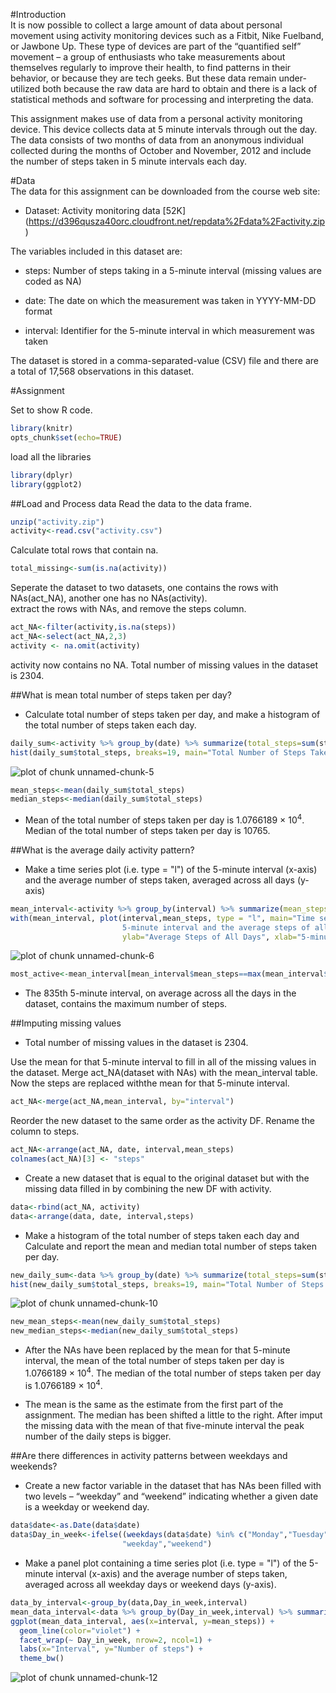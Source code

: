 #Introduction  
It is now possible to collect a large amount of data about personal movement using activity monitoring devices such as a Fitbit, Nike Fuelband, or Jawbone Up. These type of devices are part of the “quantified self” movement – a group of enthusiasts who take measurements about themselves regularly to improve their health, to find patterns in their behavior, or because they are tech geeks. But these data remain under-utilized both because the raw data are hard to obtain and there is a lack of statistical methods and software for processing and interpreting the data.  

This assignment makes use of data from a personal activity monitoring device. This device collects data at 5 minute intervals through out the day. The data consists of two months of data from an anonymous individual collected during the months of October and November, 2012 and include the number of steps taken in 5 minute intervals each day.  

#Data  
The data for this assignment can be downloaded from the course web site:

- Dataset: Activity monitoring data [52K] (https://d396qusza40orc.cloudfront.net/repdata%2Fdata%2Factivity.zip)  

The variables included in this dataset are:

- steps: Number of steps taking in a 5-minute interval (missing values are coded as NA)

- date: The date on which the measurement was taken in YYYY-MM-DD format

- interval: Identifier for the 5-minute interval in which measurement was taken

The dataset is stored in a comma-separated-value (CSV) file and there are a total of 17,568 observations in this dataset.

#Assignment 

Set to show R code.

```r
library(knitr)
opts_chunk$set(echo=TRUE)
```
load all the libraries  

```r
library(dplyr)
library(ggplot2)
```
##Load and Process data
Read the data to the data frame.

```r
unzip("activity.zip")
activity<-read.csv("activity.csv")
```
Calculate total rows that contain na.

```r
total_missing<-sum(is.na(activity))
```
Seperate the dataset to two datasets, one contains the rows with NAs(act_NA), another one has no NAs(activity).  
extract the rows with NAs, and remove the steps column.

```r
act_NA<-filter(activity,is.na(steps))
act_NA<-select(act_NA,2,3)
activity <- na.omit(activity)
```
activity now contains no NA.
Total number of missing values in the dataset is 2304.  

##What is mean total number of steps taken per day?  

- Calculate total number of steps taken per day, and make a histogram of the total number of steps taken each day.

```r
daily_sum<-activity %>% group_by(date) %>% summarize(total_steps=sum(steps))
hist(daily_sum$total_steps, breaks=19, main="Total Number of Steps Taken Each Day", xlab="Daily Total Steps")
```

![plot of chunk unnamed-chunk-5](figure/unnamed-chunk-5-1.png) 

```r
mean_steps<-mean(daily_sum$total_steps)
median_steps<-median(daily_sum$total_steps)
```
- Mean of the total number of steps taken per day is 1.0766189 &times; 10<sup>4</sup>. Median of the total number of steps taken per day is 10765.  

##What is the average daily activity pattern?  

- Make a time series plot (i.e. type = "l") of the 5-minute interval (x-axis) and the average number of steps taken, averaged across all days (y-axis)

```r
mean_interval<-activity %>% group_by(interval) %>% summarize(mean_steps=mean(steps))
with(mean_interval, plot(interval,mean_steps, type = "l", main="Time series plot of the 
                         5-minute interval and the average steps of all days", 
                         ylab="Average Steps of All Days", xlab="5-minute intervals"))
```

![plot of chunk unnamed-chunk-6](figure/unnamed-chunk-6-1.png) 

```r
most_active<-mean_interval[mean_interval$mean_steps==max(mean_interval$mean_steps),][1]
```
- The 835th 5-minute interval, on average across all the days in the dataset, contains the maximum number of steps.     

##Imputing missing values  

- Total number of missing values in the dataset is 2304.   

Use the mean for that 5-minute interval to fill in all of the missing values in the dataset. Merge act_NA(dataset with NAs) with the mean_interval table. Now the steps are replaced withthe mean for that 5-minute interval.

```r
act_NA<-merge(act_NA,mean_interval, by="interval")
```
Reorder the new dataset to the same order as the activity DF. Rename the column to steps.

```r
act_NA<-arrange(act_NA, date, interval,mean_steps)
colnames(act_NA)[3] <- "steps"
```
- Create a new dataset that is equal to the original dataset but with the missing data filled in by combining the new DF with activity.

```r
data<-rbind(act_NA, activity)
data<-arrange(data, date, interval,steps)
```
- Make a histogram of the total number of steps taken each day and Calculate and report the mean and median total number of steps taken per day.

```r
new_daily_sum<-data %>% group_by(date) %>% summarize(total_steps=sum(steps))
hist(new_daily_sum$total_steps, breaks=19, main="Total Number of Steps Taken Each Day", xlab="Daily Total Steps")
```

![plot of chunk unnamed-chunk-10](figure/unnamed-chunk-10-1.png) 

```r
new_mean_steps<-mean(new_daily_sum$total_steps)
new_median_steps<-median(new_daily_sum$total_steps)
```
- After the NAs have been replaced by the mean for that 5-minute interval, the  mean of the total number of steps taken per day is 1.0766189 &times; 10<sup>4</sup>.  The median of the total number of steps taken per day is 1.0766189 &times; 10<sup>4</sup>.  

- The mean is the same as the estimate from the first part of the assignment. The median has been shifted a little to the right. After imput the missing data with the mean of that five-minute interval the peak number of the daily steps is bigger.  

##Are there differences in activity patterns between weekdays and weekends?  

- Create a new factor variable in the dataset that has NAs been filled with two levels – “weekday” and “weekend” indicating whether a given date is a weekday or weekend day.

```r
data$date<-as.Date(data$date)
data$Day_in_week<-ifelse((weekdays(data$date) %in% c("Monday","Tuesday","Wednesday","Thursday","Friday")), 
                         "weekday","weekend")
```
- Make a panel plot containing a time series plot (i.e. type = "l") of the 5-minute interval (x-axis) and the average number of steps taken, averaged across all weekday days or weekend days (y-axis).

```r
data_by_interval<-group_by(data,Day_in_week,interval)
mean_data_interval<-data %>% group_by(Day_in_week,interval) %>% summarize(mean_steps=mean(steps))
ggplot(mean_data_interval, aes(x=interval, y=mean_steps)) + 
  geom_line(color="violet") + 
  facet_wrap(~ Day_in_week, nrow=2, ncol=1) +
  labs(x="Interval", y="Number of steps") +
  theme_bw()
```

![plot of chunk unnamed-chunk-12](figure/unnamed-chunk-12-1.png) 
